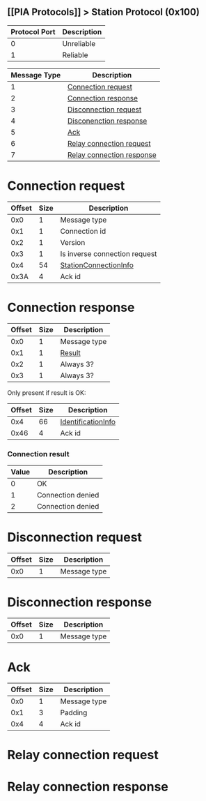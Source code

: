 [[PIA Protocols]] > Station Protocol (0x100)
---

| Protocol Port | Description |
| --- | --- |
| 0 | Unreliable |
| 1 | Reliable |

| Message Type | Description |
| --- | --- |
| 1 | [Connection request](#connection-request) |
| 2 | [Connection response](#connection-response) |
| 3 | [Disconnection request](#disconnection-request) |
| 4 | [Disconenction response](#disconnection-response) |
| 5 | [Ack](#ack) |
| 6 | [Relay connection request](#relay-connection-request) |
| 7 | [Relay connection response](#relay-connection-response) |

# Connection request
| Offset | Size | Description |
| --- | --- | --- |
| 0x0 | 1 | Message type |
| 0x1 | 1 | Connection id |
| 0x2 | 1 | Version |
| 0x3 | 1 | Is inverse connection request |
| 0x4 | 54 | [StationConnectionInfo] |
| 0x3A | 4 | Ack id |

# Connection response
| Offset | Size | Description |
| --- | --- | --- |
| 0x0 | 1 | Message type |
| 0x1 | 1 | [Result](#connection-result) |
| 0x2 | 1 | Always 3? |
| 0x3 | 1 | Always 3? |

Only present if result is OK:

| Offset | Size | Description |
| --- | --- | --- |
| 0x4 | 66 | [IdentificationInfo] |
| 0x46 | 4 | Ack id |

### Connection result
| Value | Description |
| --- | --- |
| 0 | OK |
| 1 | Connection denied |
| 2 | Connection denied |

# Disconnection request
| Offset | Size | Description |
| --- | --- | --- |
| 0x0 | 1 | Message type |

# Disconnection response
| Offset | Size | Description |
| --- | --- | --- |
| 0x0 | 1 | Message type |

# Ack
| Offset | Size | Description |
| --- | --- | --- |
| 0x0 | 1 | Message type |
| 0x1 | 3 | Padding |
| 0x4 | 4 | Ack id |

# Relay connection request
# Relay connection response

[StationConnectionInfo]: PIA-Types#stationconnectioninfo
[IdentificationInfo]: PIA-Types#identificationinfo